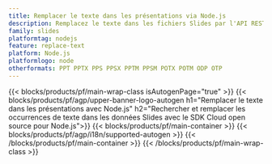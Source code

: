 ```yaml
---
title: Remplacer le texte dans les présentations via Node.js
description: Remplacez le texte dans les fichiers Slides par l'API REST et le SDK Node.js Open Source
family: slides
platformtag: nodejs
feature: replace-text
platform: Node.js
platformlogo: node
otherformats: PPT PPTX PPS PPSX PPTM PPSM POTX POTM ODP OTP
---
```


{{< blocks/products/pf/main-wrap-class isAutogenPage="true" >}}
{{< blocks/products/pf/agp/upper-banner-logo-autogen h1="Remplacer le texte dans les présentations avec Node.js" h2="Rechercher et remplacer les occurrences de texte dans les données Slides avec le SDK Cloud open source pour Node.js">}}
{{< blocks/products/pf/main-container >}}
{{< blocks/products/pf/agp/i18n/supported-autogen >}}
{{< /blocks/products/pf/main-container >}}
{{< /blocks/products/pf/main-wrap-class >}}